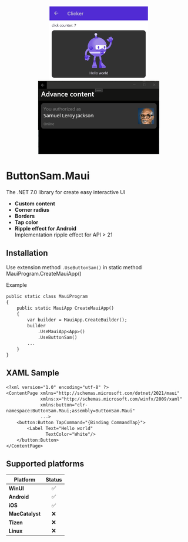 <p align="center">
<img src="Images/android13.gif" height="200"/>
<img src="Images/windows11.gif" height="200"/>
</p>

# ButtonSam.Maui
The .NET 7.0 library for create easy interactive UI
- **Custom content**
- **Corner radius**
- **Borders**
- **Tap color**
- **Ripple effect for Android**</br>
Implementation ripple effect for API > 21

## Installation
Use extension method `.UseButtonSam()` in static method MauiProgram.CreateMauiApp() 

Example
```
public static class MauiProgram
{
    public static MauiApp CreateMauiApp()
    {
        var builder = MauiApp.CreateBuilder();
        builder
            .UseMauiApp<App>()
            .UseButtonSam()
        ...
    }
}
```

## XAML Sample
```
<?xml version="1.0" encoding="utf-8" ?>
<ContentPage xmlns="http://schemas.microsoft.com/dotnet/2021/maui"
             xmlns:x="http://schemas.microsoft.com/winfx/2009/xaml"
             xmlns:button="clr-namespace:ButtonSam.Maui;assembly=ButtonSam.Maui"
             ...>
    <button:Button TapCommand="{Binding CommandTap}">
        <Label Text="Hello world"
               TextColor="White"/>
    </button:Button>
</ContentPage>
```

## Supported platforms
| Platform | Status |
|-|:-:|
| **WinUI** | ✅ |
| **Android** | ✅ |
| **iOS** | ✅ |
| **MacCatalyst** | ❌ |
| **Tizen** | ❌ |
| **Linux** | ❌ |

